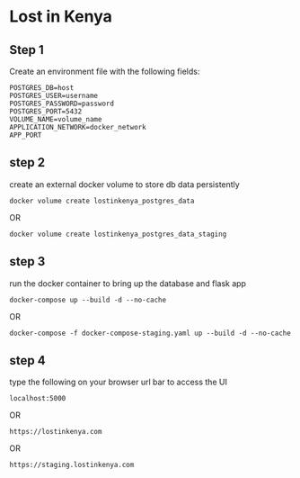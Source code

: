 # Lost in Kenya

## Step 1
Create an environment file with the following fields:

```env
POSTGRES_DB=host
POSTGRES_USER=username
POSTGRES_PASSWORD=password
POSTGRES_PORT=5432
VOLUME_NAME=volume_name
APPLICATION_NETWORK=docker_network
APP_PORT
```

## step 2
create an external docker volume to store db data persistently

```env
docker volume create lostinkenya_postgres_data
```
 OR

```env
docker volume create lostinkenya_postgres_data_staging
```

## step 3
run the docker container to bring up the database and flask app

```env
docker-compose up --build -d --no-cache
```

OR 

```env
docker-compose -f docker-compose-staging.yaml up --build -d --no-cache
```

## step 4
type the following on your browser url bar  to access the UI

```env
localhost:5000
```

OR

```env
https://lostinkenya.com
```

OR

```env
https://staging.lostinkenya.com
```
